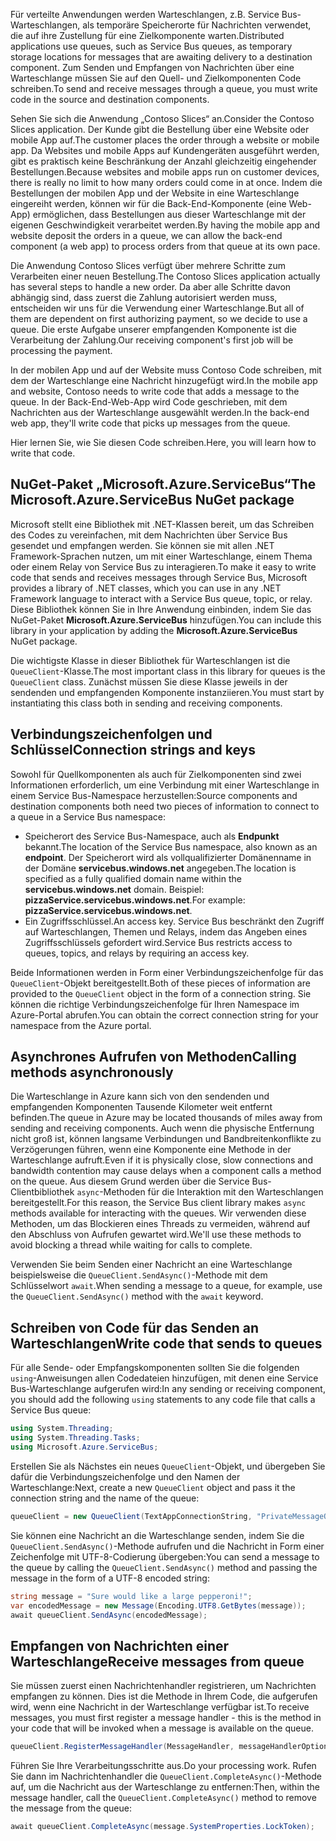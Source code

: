 <span data-ttu-id="13268-101">Für verteilte Anwendungen werden Warteschlangen, z.B. Service Bus-Warteschlangen, als temporäre Speicherorte für Nachrichten verwendet, die auf ihre Zustellung für eine Zielkomponente warten.</span><span class="sxs-lookup"><span data-stu-id="13268-101">Distributed applications use queues, such as Service Bus queues, as temporary storage locations for messages that are awaiting delivery to a destination component.</span></span> <span data-ttu-id="13268-102">Zum Senden und Empfangen von Nachrichten über eine Warteschlange müssen Sie auf den Quell- und Zielkomponenten Code schreiben.</span><span class="sxs-lookup"><span data-stu-id="13268-102">To send and receive messages through a queue, you must write code in the source and destination components.</span></span>

<span data-ttu-id="13268-103">Sehen Sie sich die Anwendung „Contoso Slices“ an.</span><span class="sxs-lookup"><span data-stu-id="13268-103">Consider the Contoso Slices application.</span></span> <span data-ttu-id="13268-104">Der Kunde gibt die Bestellung über eine Website oder mobile App auf.</span><span class="sxs-lookup"><span data-stu-id="13268-104">The customer places the order through a website or mobile app.</span></span> <span data-ttu-id="13268-105">Da Websites und mobile Apps auf Kundengeräten ausgeführt werden, gibt es praktisch keine Beschränkung der Anzahl gleichzeitig eingehender Bestellungen.</span><span class="sxs-lookup"><span data-stu-id="13268-105">Because websites and mobile apps run on customer devices, there is really no limit to how many orders could come in at once.</span></span> <span data-ttu-id="13268-106">Indem die Bestellungen der mobilen App und der Website in eine Warteschlange eingereiht werden, können wir für die Back-End-Komponente (eine Web-App) ermöglichen, dass Bestellungen aus dieser Warteschlange mit der eigenen Geschwindigkeit verarbeitet werden.</span><span class="sxs-lookup"><span data-stu-id="13268-106">By having the mobile app and website deposit the orders in a queue, we can allow the back-end component (a web app) to process orders from that queue at its own pace.</span></span>

<span data-ttu-id="13268-107">Die Anwendung Contoso Slices verfügt über mehrere Schritte zum Verarbeiten einer neuen Bestellung.</span><span class="sxs-lookup"><span data-stu-id="13268-107">The Contoso Slices application actually has several steps to handle a new order.</span></span> <span data-ttu-id="13268-108">Da aber alle Schritte davon abhängig sind, dass zuerst die Zahlung autorisiert werden muss, entscheiden wir uns für die Verwendung einer Warteschlange.</span><span class="sxs-lookup"><span data-stu-id="13268-108">But all of them are dependent on first authorizing payment, so we decide to use a queue.</span></span> <span data-ttu-id="13268-109">Die erste Aufgabe unserer empfangenden Komponente ist die Verarbeitung der Zahlung.</span><span class="sxs-lookup"><span data-stu-id="13268-109">Our receiving component's first job will be processing the payment.</span></span>

<span data-ttu-id="13268-110">In der mobilen App und auf der Website muss Contoso Code schreiben, mit dem der Warteschlange eine Nachricht hinzugefügt wird.</span><span class="sxs-lookup"><span data-stu-id="13268-110">In the mobile app and website, Contoso needs to write code that adds a message to the queue.</span></span> <span data-ttu-id="13268-111">In der Back-End-Web-App wird Code geschrieben, mit dem Nachrichten aus der Warteschlange ausgewählt werden.</span><span class="sxs-lookup"><span data-stu-id="13268-111">In the back-end web app, they'll write code that picks up messages from the queue.</span></span>

<span data-ttu-id="13268-112">Hier lernen Sie, wie Sie diesen Code schreiben.</span><span class="sxs-lookup"><span data-stu-id="13268-112">Here, you will learn how to write that code.</span></span>

## <a name="the-microsoftazureservicebus-nuget-package"></a><span data-ttu-id="13268-113">NuGet-Paket „Microsoft.Azure.ServiceBus“</span><span class="sxs-lookup"><span data-stu-id="13268-113">The Microsoft.Azure.ServiceBus NuGet package</span></span>

<span data-ttu-id="13268-114">Microsoft stellt eine Bibliothek mit .NET-Klassen bereit, um das Schreiben des Codes zu vereinfachen, mit dem Nachrichten über Service Bus gesendet und empfangen werden. Sie können sie mit allen .NET Framework-Sprachen nutzen, um mit einer Warteschlange, einem Thema oder einem Relay von Service Bus zu interagieren.</span><span class="sxs-lookup"><span data-stu-id="13268-114">To make it easy to write code that sends and receives messages through Service Bus, Microsoft provides a library of .NET classes, which you can use in any .NET Framework language to interact with a Service Bus queue, topic, or relay.</span></span> <span data-ttu-id="13268-115">Diese Bibliothek können Sie in Ihre Anwendung einbinden, indem Sie das NuGet-Paket **Microsoft.Azure.ServiceBus** hinzufügen.</span><span class="sxs-lookup"><span data-stu-id="13268-115">You can include this library in your application by adding the **Microsoft.Azure.ServiceBus** NuGet package.</span></span>

<span data-ttu-id="13268-116">Die wichtigste Klasse in dieser Bibliothek für Warteschlangen ist die `QueueClient`-Klasse.</span><span class="sxs-lookup"><span data-stu-id="13268-116">The most important class in this library for queues is the `QueueClient` class.</span></span> <span data-ttu-id="13268-117">Zunächst müssen Sie diese Klasse jeweils in der sendenden und empfangenden Komponente instanziieren.</span><span class="sxs-lookup"><span data-stu-id="13268-117">You must start by instantiating this class both in sending and receiving components.</span></span>

## <a name="connection-strings-and-keys"></a><span data-ttu-id="13268-118">Verbindungszeichenfolgen und Schlüssel</span><span class="sxs-lookup"><span data-stu-id="13268-118">Connection strings and keys</span></span>

<span data-ttu-id="13268-119">Sowohl für Quellkomponenten als auch für Zielkomponenten sind zwei Informationen erforderlich, um eine Verbindung mit einer Warteschlange in einem Service Bus-Namespace herzustellen:</span><span class="sxs-lookup"><span data-stu-id="13268-119">Source components and destination components both need two pieces of information to connect to a queue in a Service Bus namespace:</span></span>

- <span data-ttu-id="13268-120">Speicherort des Service Bus-Namespace, auch als **Endpunkt** bekannt.</span><span class="sxs-lookup"><span data-stu-id="13268-120">The location of the Service Bus namespace, also known as an **endpoint**.</span></span> <span data-ttu-id="13268-121">Der Speicherort wird als vollqualifizierter Domänenname in der Domäne **servicebus.windows.net** angegeben.</span><span class="sxs-lookup"><span data-stu-id="13268-121">The location is specified as a fully qualified domain name within the **servicebus.windows.net** domain.</span></span> <span data-ttu-id="13268-122">Beispiel: **pizzaService.servicebus.windows.net**.</span><span class="sxs-lookup"><span data-stu-id="13268-122">For example: **pizzaService.servicebus.windows.net**.</span></span>
- <span data-ttu-id="13268-123">Ein Zugriffsschlüssel.</span><span class="sxs-lookup"><span data-stu-id="13268-123">An access key.</span></span> <span data-ttu-id="13268-124">Service Bus beschränkt den Zugriff auf Warteschlangen, Themen und Relays, indem das Angeben eines Zugriffsschlüssels gefordert wird.</span><span class="sxs-lookup"><span data-stu-id="13268-124">Service Bus restricts access to queues, topics, and relays by requiring an access key.</span></span>

<span data-ttu-id="13268-125">Beide Informationen werden in Form einer Verbindungszeichenfolge für das `QueueClient`-Objekt bereitgestellt.</span><span class="sxs-lookup"><span data-stu-id="13268-125">Both of these pieces of information are provided to the `QueueClient` object in the form of a connection string.</span></span> <span data-ttu-id="13268-126">Sie können die richtige Verbindungszeichenfolge für Ihren Namespace im Azure-Portal abrufen.</span><span class="sxs-lookup"><span data-stu-id="13268-126">You can obtain the correct connection string for your namespace from the Azure portal.</span></span>

## <a name="calling-methods-asynchronously"></a><span data-ttu-id="13268-127">Asynchrones Aufrufen von Methoden</span><span class="sxs-lookup"><span data-stu-id="13268-127">Calling methods asynchronously</span></span>

<span data-ttu-id="13268-128">Die Warteschlange in Azure kann sich von den sendenden und empfangenden Komponenten Tausende Kilometer weit entfernt befinden.</span><span class="sxs-lookup"><span data-stu-id="13268-128">The queue in Azure may be located thousands of miles away from sending and receiving components.</span></span> <span data-ttu-id="13268-129">Auch wenn die physische Entfernung nicht groß ist, können langsame Verbindungen und Bandbreitenkonflikte zu Verzögerungen führen, wenn eine Komponente eine Methode in der Warteschlange aufruft.</span><span class="sxs-lookup"><span data-stu-id="13268-129">Even if it is physically close, slow connections and bandwidth contention may cause delays when a component calls a method on the queue.</span></span> <span data-ttu-id="13268-130">Aus diesem Grund werden über die Service Bus-Clientbibliothek `async`-Methoden für die Interaktion mit den Warteschlangen bereitgestellt.</span><span class="sxs-lookup"><span data-stu-id="13268-130">For this reason, the Service Bus client library makes `async` methods available for interacting with the queues.</span></span> <span data-ttu-id="13268-131">Wir verwenden diese Methoden, um das Blockieren eines Threads zu vermeiden, während auf den Abschluss von Aufrufen gewartet wird.</span><span class="sxs-lookup"><span data-stu-id="13268-131">We'll use these methods to avoid blocking a thread while waiting for calls to complete.</span></span>

<span data-ttu-id="13268-132">Verwenden Sie beim Senden einer Nachricht an eine Warteschlange beispielsweise die `QueueClient.SendAsync()`-Methode mit dem Schlüsselwort `await`.</span><span class="sxs-lookup"><span data-stu-id="13268-132">When sending a message to a queue, for example, use the `QueueClient.SendAsync()` method with the `await` keyword.</span></span>

## <a name="write-code-that-sends-to-queues"></a><span data-ttu-id="13268-133">Schreiben von Code für das Senden an Warteschlangen</span><span class="sxs-lookup"><span data-stu-id="13268-133">Write code that sends to queues</span></span>

<span data-ttu-id="13268-134">Für alle Sende- oder Empfangskomponenten sollten Sie die folgenden `using`-Anweisungen allen Codedateien hinzufügen, mit denen eine Service Bus-Warteschlange aufgerufen wird:</span><span class="sxs-lookup"><span data-stu-id="13268-134">In any sending or receiving component, you should add the following `using` statements to any code file that calls a Service Bus queue:</span></span>

```C#
using System.Threading;
using System.Threading.Tasks;
using Microsoft.Azure.ServiceBus;
```

<span data-ttu-id="13268-135">Erstellen Sie als Nächstes ein neues `QueueClient`-Objekt, und übergeben Sie dafür die Verbindungszeichenfolge und den Namen der Warteschlange:</span><span class="sxs-lookup"><span data-stu-id="13268-135">Next, create a new `QueueClient` object and pass it the connection string and the name of the queue:</span></span>

```C#
queueClient = new QueueClient(TextAppConnectionString, "PrivateMessageQueue");
```

<span data-ttu-id="13268-136">Sie können eine Nachricht an die Warteschlange senden, indem Sie die `QueueClient.SendAsync()`-Methode aufrufen und die Nachricht in Form einer Zeichenfolge mit UTF-8-Codierung übergeben:</span><span class="sxs-lookup"><span data-stu-id="13268-136">You can send a message to the queue by calling the `QueueClient.SendAsync()` method and passing the message in the form of a UTF-8 encoded string:</span></span>

```C#
string message = "Sure would like a large pepperoni!";
var encodedMessage = new Message(Encoding.UTF8.GetBytes(message));
await queueClient.SendAsync(encodedMessage);
```

## <a name="receive-messages-from-queue"></a><span data-ttu-id="13268-137">Empfangen von Nachrichten einer Warteschlange</span><span class="sxs-lookup"><span data-stu-id="13268-137">Receive messages from queue</span></span>

<span data-ttu-id="13268-138">Sie müssen zuerst einen Nachrichtenhandler registrieren, um Nachrichten empfangen zu können. Dies ist die Methode in Ihrem Code, die aufgerufen wird, wenn eine Nachricht in der Warteschlange verfügbar ist.</span><span class="sxs-lookup"><span data-stu-id="13268-138">To receive messages, you must first register a message handler - this is the method in your code that will be invoked when a message is available on the queue.</span></span>

```C#
queueClient.RegisterMessageHandler(MessageHandler, messageHandlerOptions);
```

<span data-ttu-id="13268-139">Führen Sie Ihre Verarbeitungsschritte aus.</span><span class="sxs-lookup"><span data-stu-id="13268-139">Do your processing work.</span></span> <span data-ttu-id="13268-140">Rufen Sie dann im Nachrichtenhandler die `QueueClient.CompleteAsync()`-Methode auf, um die Nachricht aus der Warteschlange zu entfernen:</span><span class="sxs-lookup"><span data-stu-id="13268-140">Then, within the message handler, call the `QueueClient.CompleteAsync()` method to remove the message from the queue:</span></span>

```C#
await queueClient.CompleteAsync(message.SystemProperties.LockToken);
```